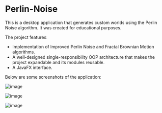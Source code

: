 # Perlin-Noise

This is a desktop application that generates custom worlds using the Perlin Noise algorithm. It was created for educational purposes.

The project features:
- Implementation of Improved Perlin Noise and Fractal Brownian Motion algorithms.
- A well-designed single-responsibility OOP architecture that makes the project expandable and its modules reusable.
- A JavaFX interface.

Below are some screenshots of the application:

![image](https://user-images.githubusercontent.com/94959470/233907587-3705456c-1049-4a27-8a6b-2ff91b038327.png)

![image](https://user-images.githubusercontent.com/94959470/233907605-878a3c6e-0b65-4009-9575-f57b1a63d4b7.png)

![image](https://user-images.githubusercontent.com/94959470/233907629-233a5fcb-deda-40c2-8ab9-a8106eea440d.png)
